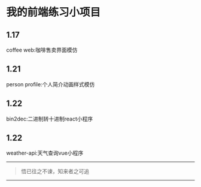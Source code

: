 # 我的前端练习小项目
## 1.17
coffee web:咖啡售卖界面模仿
## 1.21
person profile:个人简介动画样式模仿
## 1.22
bin2dec:二进制转十进制react小程序
## 1.22
weather-api:天气查询vue小程序

--- 
>悟已往之不谏，知来者之可追 
---